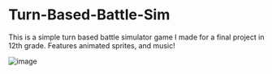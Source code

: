 # Turn-Based-Battle-Sim
This is a simple turn based battle simulator game I made for a final project in 12th grade.
Features animated sprites, and music!

![image](https://github.com/SanjayDotZDR/Turn-Based-Battle-Sim/assets/123923608/c2a6b7ef-3947-4c98-a645-5c328a7e923b)
